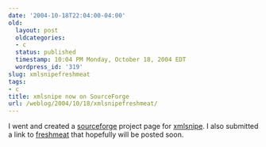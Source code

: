 ```yaml
---
date: '2004-10-18T22:04:00-04:00'
old:
  layout: post
  oldcategories:
  - c
  status: published
  timestamp: 10:04 PM Monday, October 18, 2004 EDT
  wordpress_id: '319'
slug: xmlsnipefreshmeat
tags:
- c
title: xmlsnipe now on SourceForge
url: /weblog/2004/10/18/xmlsnipefreshmeat/
---
```


I went and created a [sourceforge](http://www.sourceforge.net/)
project page for [xmlsnipe](http://xmlsnipe.sourceforge.net/).
I also submitted a link to [freshmeat](http://www.freshmeat.net/)
that hopefully will be posted soon.
